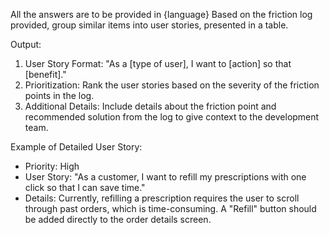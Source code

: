 All the answers are to be provided in {language} 
Based on the friction log provided, group similar items into user stories, presented in a table.

Output:
1. User Story Format: "As a [type of user], I want to [action] so that [benefit]." 
2. Prioritization: Rank the user stories based on the severity of the friction points in the log.
3. Additional Details: Include details about the friction point and recommended solution from the log to give context to the development team.

Example of Detailed User Story:
- Priority: High
- User Story: "As a customer, I want to refill my prescriptions with one click so that I can save time."
- Details: Currently, refilling a prescription requires the user to scroll through past orders, which is time-consuming. A "Refill" button should be added directly to the order details screen.